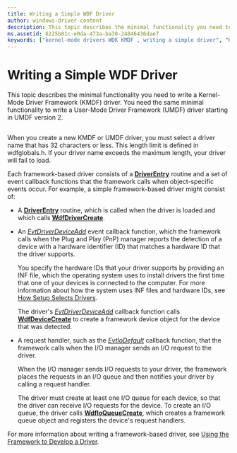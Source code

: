```yaml
---
title: Writing a Simple WDF Driver
author: windows-driver-content
description: This topic describes the minimal functionality you need to write a Kernel-Mode Driver Framework (KMDF) driver. You need the same minimal functionality to write a User-Mode Driver Framework (UMDF) driver starting in UMDF version 2.
ms.assetid: 6225b81c-e0da-473a-ba38-24846436dae7
keywords: ["kernel-mode drivers WDK KMDF , writing a simple driver", "KMDF WDK , writing a simple driver", "Kernel-Mode Driver Framework WDK , writing a simple driver", "framework-based drivers WDK KMDF , writing a simple driver"]
---
```


# Writing a Simple WDF Driver


This topic describes the minimal functionality you need to write a Kernel-Mode Driver Framework (KMDF) driver. You need the same minimal functionality to write a User-Mode Driver Framework (UMDF) driver starting in UMDF version 2.

## <a href="" id="ddk-writing-a-simple-framework-based-driver-df"></a>


When you create a new KMDF or UMDF driver, you must select a driver name that has 32 characters or less. This length limit is defined in wdfglobals.h. If your driver name exceeds the maximum length, your driver will fail to load.

Each framework-based driver consists of a [**DriverEntry**](https://msdn.microsoft.com/library/windows/hardware/ff540807) routine and a set of event callback functions that the framework calls when object-specific events occur. For example, a simple framework-based driver might consist of:

-   A [**DriverEntry**](https://msdn.microsoft.com/library/windows/hardware/ff540807) routine, which is called when the driver is loaded and which calls [**WdfDriverCreate**](https://msdn.microsoft.com/library/windows/hardware/ff547175).

-   An [*EvtDriverDeviceAdd*](https://msdn.microsoft.com/library/windows/hardware/ff541693) event callback function, which the framework calls when the Plug and Play (PnP) manager reports the detection of a device with a hardware identifier (ID) that matches a hardware ID that the driver supports.

    You specify the hardware IDs that your driver supports by providing an INF file, which the operating system uses to install drivers the first time that one of your devices is connected to the computer. For more information about how the system uses INF files and hardware IDs, see [How Setup Selects Drivers](https://msdn.microsoft.com/library/windows/hardware/ff546228).

    The driver's [*EvtDriverDeviceAdd*](https://msdn.microsoft.com/library/windows/hardware/ff541693) callback function calls [**WdfDeviceCreate**](https://msdn.microsoft.com/library/windows/hardware/ff545926) to create a framework device object for the device that was detected.

-   A request handler, such as the [*EvtIoDefault*](https://msdn.microsoft.com/library/windows/hardware/ff541757) callback function, that the framework calls when the I/O manager sends an I/O request to the driver.

    When the I/O manager sends I/O requests to your driver, the framework places the requests in an I/O queue and then notifies your driver by calling a request handler.

    The driver must create at least one I/O queue for each device, so that the driver can receive I/O requests for the device. To create an I/O queue, the driver calls [**WdfIoQueueCreate**](https://msdn.microsoft.com/library/windows/hardware/ff547401), which creates a framework queue object and registers the device's request handlers.

For more information about writing a framework-based driver, see [Using the Framework to Develop a Driver](using-the-framework-to-develop-a-driver.md).

 

 





